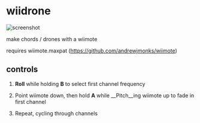wiidrone
========

![screenshot](http://cl.ly/JJHL/Screen%20Shot%202012-09-08%20at%205.24.23%20AM.png)

make chords / drones with a wiimote

requires wiimote.maxpat (https://github.com/andrewjmonks/wiimote)

## controls

1.	__Roll__ while holding __B__ to select first channel frequency

2.  Point wiimote down, then hold __A__ while __Pitch__ing wiimote up to fade in first channel

3.	Repeat, cycling through channels